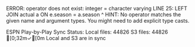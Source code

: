 ERROR:  operator does not exist: integer = character varying
LINE 25: LEFT JOIN actual a ON e.season = a.season
                                        ^
HINT:  No operator matches the given name and argument types. You might need to add explicit type casts.

ESPN Play-by-Play Sync Status:
  Local files:  44826
  S3 files:     44826
[0;32m✓[0m  Local and S3 are in sync
